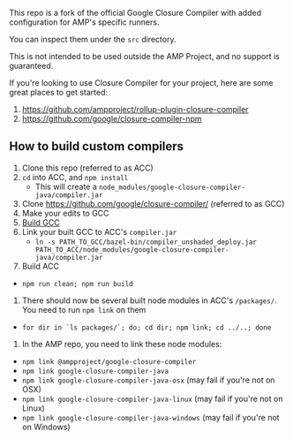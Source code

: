This repo is a fork of the official Google Closure Compiler with added configuration for AMP's specific runners.

You can inspect them under the `src` directory.

This is not intended to be used outside the AMP Project, and no support is guaranteed.

If you're looking to use Closure Compiler for your project, here are some great places to get started:
1. https://github.com/ampproject/rollup-plugin-closure-compiler
2. https://github.com/google/closure-compiler-npm

## How to build custom compilers

1. Clone this repo (referred to as ACC)
1. `cd` into ACC, and `npm install`
   - This will create a `node_modules/google-closure-compiler-java/compiler.jar`
1. Clone https://github.com/google/closure-compiler/ (referred to as GCC)
1. Make your edits to GCC
1. [Build GCC](https://github.com/google/closure-compiler/#using-bazel)
1. Link your built GCC to ACC's `compiler.jar`
   - `ln -s PATH_TO_GCC/bazel-bin/compiler_unshaded_deploy.jar PATH_TO_ACC/node_modules/google-closure-compiler-java/compiler.jar`
1. Build ACC
  - `npm run clean; npm run build`
1. There should now be several built node modules in ACC's `/packages/`.  You need to run `npm link` on them
  - ```for dir in `ls packages/`; do; cd dir; npm link; cd ../..; done ```
1. In the AMP repo, you need to link these node modules:
  - `npm link @ampproject/google-closure-compiler`
  - `npm link google-closure-compiler-java`
  - `npm link google-closure-compiler-java-osx` (may fail if you're not on OSX)
  - `npm link google-closure-compiler-java-linux` (may fail if you're not on Linux)
  - `npm link google-closure-compiler-java-windows` (may fail if you're not on Windows)
